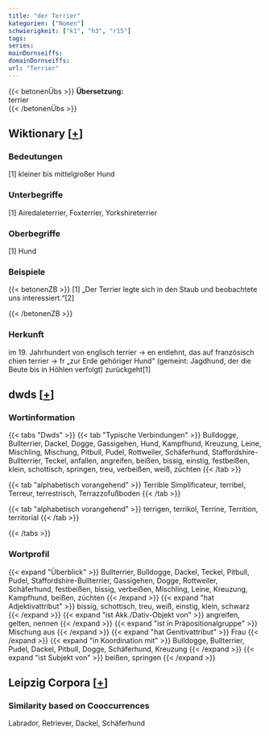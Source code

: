 ```yaml
---
title: "der Terrier"
kategorien: ["Nomen"]
schwierigkeit: ["k1", "h3", "r15"]
tags:
series:
mainDornseiffs:
domainDornseiffs:
url: "Terrier"
---
```


{{< betonenÜbs >}}
**Übersetzung:**  
terrier  
{{< /betonenÜbs >}}

## Wiktionary [[+](https://de.wiktionary.org/wiki/Terrier)]

### Bedeutungen
[1] kleiner bis mittelgroßer Hund  

### Unterbegriffe
[1] Airedaleterrier, Foxterrier, Yorkshireterrier  

### Oberbegriffe
[1] Hund  

### Beispiele
{{< betonenZB >}}
[1] „Der Terrier legte sich in den Staub und beobachtete uns interessiert.“[2]  

{{< /betonenZB >}}
### Herkunft
im 19. Jahrhundert von englisch terrier → en entlehnt, das auf französisch chien terrier → fr „zur Erde gehöriger Hund“ (gemeint: Jagdhund, der die Beute bis in Höhlen verfolgt) zurückgeht[1]  



## dwds [[+](https://www.dwds.de/wb/Terrier)]

### Wortinformation
{{< tabs "Dwds" >}}
{{< tab "Typische Verbindungen" >}}
Bulldogge, Bullterrier, Dackel, Dogge, Gassigehen, Hund, Kampfhund, Kreuzung, Leine, Mischling, Mischung, Pitbull, Pudel, Rottweiler, Schäferhund, Staffordshire-Bullterrier, Teckel, anfallen, angreifen, beißen, bissig, einstig, festbeißen, klein, schottisch, springen, treu, verbeißen, weiß, züchten
{{< /tab >}}

{{< tab "alphabetisch vorangehend" >}}
Terrible Simplificateur, terribel, Terreur, terrestrisch, Terrazzofußboden
{{< /tab >}}

{{< tab "alphabetisch vorangehend" >}}
terrigen, terrikol, Terrine, Territion, territorial
{{< /tab >}}

{{< /tabs >}}

### Wortprofil
{{< expand "Überblick" >}} Bullterrier, Bulldogge, Dackel, Teckel, Pitbull, Pudel, Staffordshire-Bullterrier, Gassigehen, Dogge, Rottweiler, Schäferhund, festbeißen, bissig, verbeißen, Mischling, Leine, Kreuzung, Kampfhund, beißen, züchten {{< /expand >}}
{{< expand "hat Adjektivattribut" >}} bissig, schottisch, treu, weiß, einstig, klein, schwarz {{< /expand >}}
{{< expand "ist Akk./Dativ-Objekt von" >}} angreifen, gelten, nennen {{< /expand >}}
{{< expand "ist in Präpositionalgruppe" >}} Mischung aus {{< /expand >}}
{{< expand "hat Genitivattribut" >}} Frau {{< /expand >}}
{{< expand "in Koordination mit" >}} Bulldogge, Bullterrier, Pudel, Dackel, Pitbull, Dogge, Schäferhund, Kreuzung {{< /expand >}}
{{< expand "ist Subjekt von" >}} beißen, springen {{< /expand >}}

## Leipzig Corpora [[+](https://corpora.uni-leipzig.de/en/res?word=Terrier&corpusId=deu_newscrawl-public_2018)]


### Similarity based on Cooccurrences
Labrador, Retriever, Dackel, Schäferhund

